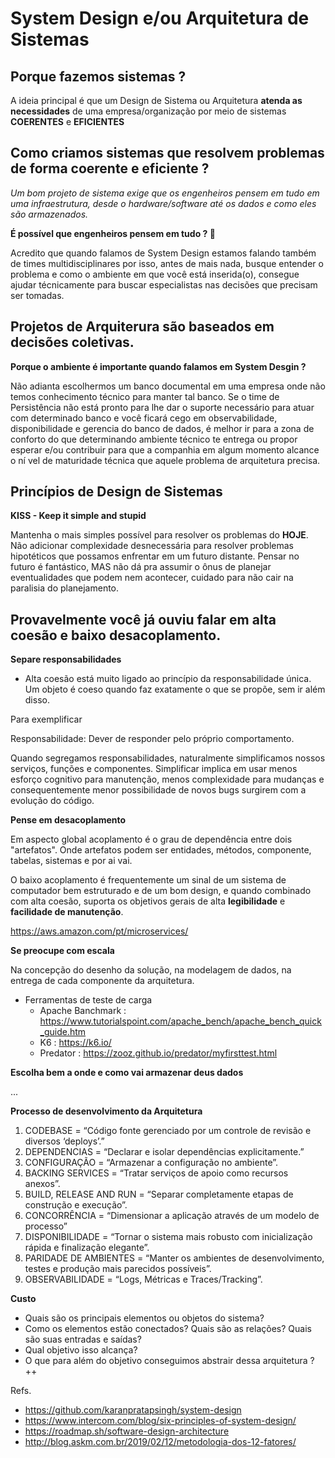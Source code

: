 # System Design e/ou Arquitetura de Sistemas

## Porque fazemos sistemas ?
A ideia principal é que um Design de Sistema ou Arquitetura **atenda as necessidades** de uma empresa/organização por meio de sistemas **COERENTES** e **EFICIENTES**

## Como criamos sistemas que resolvem problemas de forma coerente e eficiente ?

_Um bom projeto de sistema exige que os engenheiros pensem em tudo em uma infraestrutura, desde o hardware/software até os dados e como eles são armazenados._

**É possível que engenheiros pensem em tudo ? 👀**

Acredito que quando falamos de System Design estamos falando também de times multidisciplinares por isso, antes de mais nada, busque entender o problema e como o ambiente em que você está inserida(o), consegue ajudar técnicamente para buscar especialistas nas decisões que precisam ser tomadas.

## Projetos de Arquiterura são baseados em decisões coletivas.

**Porque o ambiente é importante quando falamos em System Desgin ?**

Não adianta escolhermos um banco documental em uma empresa onde não temos conhecimento técnico para manter tal banco. Se o time de Persistência não está pronto para lhe dar o suporte necessário para atuar com determinado banco e você ficará cego em observabilidade, disponibilidade e gerencia do banco de dados, é melhor ir para a zona de conforto do que determinando ambiente técnico te entrega ou propor esperar e/ou contribuir para que a companhia em algum momento alcance o ní
vel de maturidade técnica que aquele problema de arquitetura precisa.

## Princípios de Design de Sistemas

**KISS - Keep it simple and stupid**

Mantenha o mais simples possível para resolver os problemas do **HOJE**.
Não adicionar complexidade desnecessária para resolver problemas hipotéticos que possamos enfrentar em um futuro distante. 
Pensar no futuro é fantástico, MAS não dá pra assumir o ônus de planejar eventualidades que podem nem acontecer, cuidado para não cair na paralisia do planejamento.


## Provavelmente você já ouviu falar em alta coesão e baixo desacoplamento.


**Separe responsabilidades**
- Alta coesão está muito ligado ao princípio da responsabilidade única.
Um objeto é coeso quando faz exatamente o que se propõe, sem ir além disso.

Para exemplificar

Responsabilidade: Dever de responder pelo próprio comportamento.

Quando segregamos responsabilidades, naturalmente simplificamos nossos serviços, funções e componentes. Simplificar implica em usar menos esforço cognitivo para manutenção, menos complexidade para mudanças e consequentemente menor possibilidade de novos bugs surgirem com a evolução do código.


**Pense em desacoplamento**

Em aspecto global acoplamento é o grau de dependência entre dois "artefatos". Onde artefatos podem ser entidades, métodos, componente, tabelas, sistemas e por ai vai.

O baixo acoplamento é frequentemente um sinal de um sistema de computador bem estruturado e de um bom design, e quando combinado com alta coesão, suporta os objetivos gerais de alta **legibilidade** e **facilidade de manutenção**.

https://aws.amazon.com/pt/microservices/



**Se preocupe com escala**

Na concepção do desenho da solução, na modelagem de dados, na entrega de cada componente da arquitetura.

- Ferramentas de teste de carga
  - Apache Banchmark : https://www.tutorialspoint.com/apache_bench/apache_bench_quick_guide.htm
  - K6 : https://k6.io/
  - Predator : https://zooz.github.io/predator/myfirsttest.html

**Escolha bem a onde e como vai armazenar deus dados**


...


**Processo de desenvolvimento da Arquitetura**

1. CODEBASE = “Código fonte gerenciado por um controle de revisão e diversos ‘deploys’.”
2. DEPENDENCIAS = “Declarar e isolar dependências explicitamente.”
3. CONFIGURAÇÃO = “Armazenar a configuração no ambiente”.
4. BACKING SERVICES = “Tratar serviços de apoio como recursos anexos”.
5. BUILD, RELEASE AND RUN = “Separar completamente etapas de construção e execução”.
6. CONCORRÊNCIA = “Dimensionar a aplicação através de um modelo de processo”
7. DISPONIBILIDADE = “Tornar o sistema mais robusto com inicialização rápida e finalização elegante”.
8. PARIDADE DE AMBIENTES = “Manter os ambientes de desenvolvimento, testes e produção mais parecidos possíveis”.
9. OBSERVABILIDADE = “Logs, Métricas e Traces/Tracking”.


**Custo**

- Quais são os principais elementos ou objetos do sistema?
- Como os elementos estão conectados? Quais são as relações? Quais são suas entradas e saídas?
- Qual objetivo isso alcança?
- O que para além do objetivo conseguimos abstrair dessa arquitetura ? ++

Refs.
- https://github.com/karanpratapsingh/system-design
- https://www.intercom.com/blog/six-principles-of-system-design/
- https://roadmap.sh/software-design-architecture
- http://blog.askm.com.br/2019/02/12/metodologia-dos-12-fatores/
